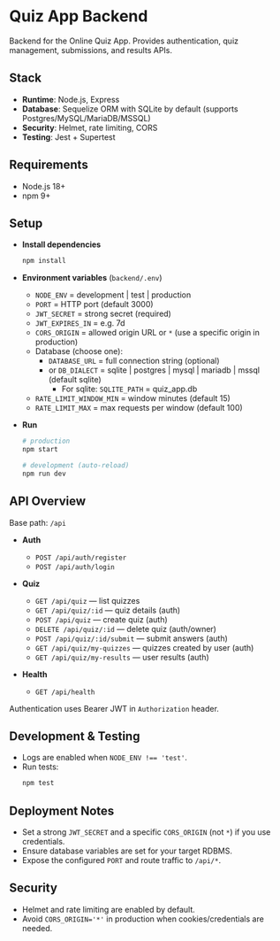 # Quiz App Backend

Backend for the Online Quiz App. Provides authentication, quiz management, submissions, and results APIs.

## Stack

- **Runtime**: Node.js, Express
- **Database**: Sequelize ORM with SQLite by default (supports Postgres/MySQL/MariaDB/MSSQL)
- **Security**: Helmet, rate limiting, CORS
- **Testing**: Jest + Supertest

## Requirements

- Node.js 18+
- npm 9+

## Setup

- **Install dependencies**
  ```bash
  npm install
  ```

- **Environment variables** (`backend/.env`)
  - `NODE_ENV` = development | test | production
  - `PORT` = HTTP port (default 3000)
  - `JWT_SECRET` = strong secret (required)
  - `JWT_EXPIRES_IN` = e.g. 7d
  - `CORS_ORIGIN` = allowed origin URL or `*` (use a specific origin in production)
  - Database (choose one):
    - `DATABASE_URL` = full connection string (optional)
    - or `DB_DIALECT` = sqlite | postgres | mysql | mariadb | mssql (default sqlite)
      - For sqlite: `SQLITE_PATH` = quiz_app.db
  - `RATE_LIMIT_WINDOW_MIN` = window minutes (default 15)
  - `RATE_LIMIT_MAX` = max requests per window (default 100)

- **Run**
  ```bash
  # production
  npm start

  # development (auto-reload)
  npm run dev
  ```

## API Overview

Base path: `/api`

- **Auth**
  - `POST /api/auth/register`
  - `POST /api/auth/login`

- **Quiz**
  - `GET /api/quiz` — list quizzes
  - `GET /api/quiz/:id` — quiz details (auth)
  - `POST /api/quiz` — create quiz (auth)
  - `DELETE /api/quiz/:id` — delete quiz (auth/owner)
  - `POST /api/quiz/:id/submit` — submit answers (auth)
  - `GET /api/quiz/my-quizzes` — quizzes created by user (auth)
  - `GET /api/quiz/my-results` — user results (auth)

- **Health**
  - `GET /api/health`

Authentication uses Bearer JWT in `Authorization` header.

## Development & Testing

- Logs are enabled when `NODE_ENV !== 'test'`.
- Run tests:
  ```bash
  npm test
  ```

## Deployment Notes

- Set a strong `JWT_SECRET` and a specific `CORS_ORIGIN` (not `*`) if you use credentials.
- Ensure database variables are set for your target RDBMS.
- Expose the configured `PORT` and route traffic to `/api/*`.

## Security

- Helmet and rate limiting are enabled by default.
- Avoid `CORS_ORIGIN='*'` in production when cookies/credentials are needed.
